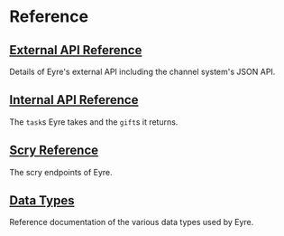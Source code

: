 # Reference

## [External API Reference](system/kernel/eyre/reference/external-api-ref)

Details of Eyre's external API including the channel system's JSON API.

## [Internal API Reference](system/kernel/eyre/reference/tasks)

The `task`s Eyre takes and the `gift`s it returns.

## [Scry Reference](system/kernel/eyre/reference/scry)

The scry endpoints of Eyre.

## [Data Types](system/kernel/eyre/reference/data-types)

Reference documentation of the various data types used by Eyre.
